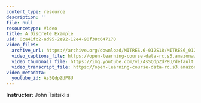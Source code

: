 ```yaml
---
content_type: resource
description: ''
file: null
resourcetype: Video
title: A Discrete Example
uid: 0ca41fc2-ad95-2e92-12e4-90f38c647170
video_files:
  archive_url: https://archive.org/download/MITRES.6-012S18/MITRES6_012S18_L01-07_300k.mp4
  video_captions_file: https://open-learning-course-data-rc.s3.amazonaws.com/res-6-012-introduction-to-probability-spring-2018/b58bac62e714527da515943cde3f6eb8_AsSQdpZdP8U.vtt
  video_thumbnail_file: https://img.youtube.com/vi/AsSQdpZdP8U/default.jpg
  video_transcript_file: https://open-learning-course-data-rc.s3.amazonaws.com/res-6-012-introduction-to-probability-spring-2018/a81aaf385dc5c2ef18675a738c6db649_AsSQdpZdP8U.pdf
video_metadata:
  youtube_id: AsSQdpZdP8U
---
```


**Instructor:** John Tsitsiklis